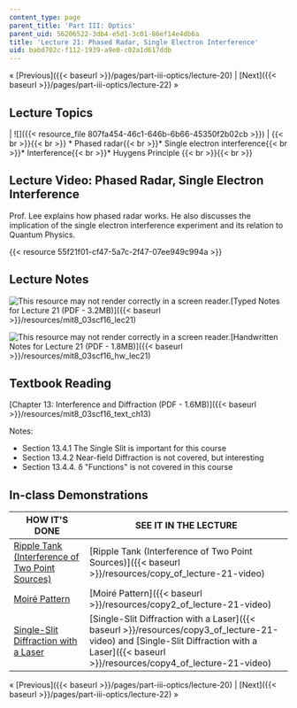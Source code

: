 ```yaml
---
content_type: page
parent_title: 'Part III: Optics'
parent_uid: 56206522-3db4-e5d1-3c01-86ef14e4db6a
title: 'Lecture 21: Phased Radar, Single Electron Interference'
uid: babd702c-f112-1939-a9e0-c02a1d617ddb
---
```


« [Previous]({{< baseurl >}}/pages/part-iii-optics/lecture-20) | [Next]({{< baseurl >}}/pages/part-iii-optics/lecture-22) »

Lecture Topics
--------------

| ![]({{< resource_file 807fa454-46c1-646b-6b66-45350f2b02cb >}}) |  {{< br >}}{{< br >}} *   Phased radar{{< br >}}*   Single electron interference{{< br >}}*   Interference{{< br >}}*   Huygens Principle {{< br >}}{{< br >}}  

Lecture Video: Phased Radar, Single Electron Interference
---------------------------------------------------------

Prof. Lee explains how phased radar works. He also discusses the implication of the single electron interference experiment and its relation to Quantum Physics.

{{< resource 55f21f01-cf47-5a7c-2f47-07ee949c994a >}}

Lecture Notes
-------------

![This resource may not render correctly in a screen reader.](/images/inacessible.gif)[Typed Notes for Lecture 21 (PDF - 3.2MB)]({{< baseurl >}}/resources/mit8_03scf16_lec21)

![This resource may not render correctly in a screen reader.](/images/inacessible.gif)[Handwritten Notes for Lecture 21 (PDF - 1.8MB)]({{< baseurl >}}/resources/mit8_03scf16_hw_lec21)

Textbook Reading
----------------

[Chapter 13: Interference and Diffraction (PDF - 1.6MB)]({{< baseurl >}}/resources/mit8_03scf16_text_ch13) 

Notes:

*   Section 13.4.1 The Single Slit is important for this course
*   Section 13.4.2 Near-field Diffraction is not covered, but interesting
*   Section 13.4.4. δ "Functions" is not covered in this course

In-class Demonstrations
-----------------------

| HOW IT'S DONE | SEE IT IN THE LECTURE |
| --- | --- |
| [Ripple Tank (Interference of Two Point Sources)](http://tsgphysics.mit.edu/front/?page=demo.php&letnum=P%201&show=0) | [Ripple Tank (Interference of Two Point Sources)]({{< baseurl >}}/resources/copy_of_lecture-21-video) |
| [Moiré Pattern](https://mathworld.wolfram.com/MoirePattern.html) | [Moiré Pattern]({{< baseurl >}}/resources/copy2_of_lecture-21-video) |
| [Single-Slit Diffraction with a Laser](http://tsgphysics.mit.edu/front/?page=demo.php&letnum=Q%202&show=0) | [Single-Slit Diffraction with a Laser]({{< baseurl >}}/resources/copy3_of_lecture-21-video) and [Single-Slit Diffraction with a Laser]({{< baseurl >}}/resources/copy4_of_lecture-21-video) 

« [Previous]({{< baseurl >}}/pages/part-iii-optics/lecture-20) | [Next]({{< baseurl >}}/pages/part-iii-optics/lecture-22) »